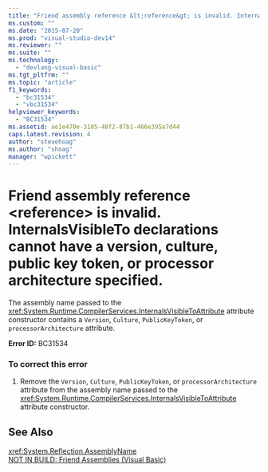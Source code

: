 ```yaml
---
title: "Friend assembly reference &lt;reference&gt; is invalid. InternalsVisibleTo declarations cannot have a version, culture, public key token, or processor architecture specified. | Microsoft Docs"
ms.custom: ""
ms.date: "2015-07-20"
ms.prod: "visual-studio-dev14"
ms.reviewer: ""
ms.suite: ""
ms.technology: 
  - "devlang-visual-basic"
ms.tgt_pltfrm: ""
ms.topic: "article"
f1_keywords: 
  - "bc31534"
  - "vbc31534"
helpviewer_keywords: 
  - "BC31534"
ms.assetid: ae1e470e-3105-48f2-87b1-466e395a7d44
caps.latest.revision: 4
author: "stevehoag"
ms.author: "shoag"
manager: "wpickett"
---
```

# Friend assembly reference &lt;reference&gt; is invalid. InternalsVisibleTo declarations cannot have a version, culture, public key token, or processor architecture specified.
The assembly name passed to the <xref:System.Runtime.CompilerServices.InternalsVisibleToAttribute> attribute constructor contains a `Version`, `Culture`, `PublicKeyToken`, or `processorArchitecture` attribute.  
  
 **Error ID:** BC31534  
  
### To correct this error  
  
1.  Remove the `Version`, `Culture`, `PublicKeyToken`, or `processorArchitecture` attribute from the assembly name passed to the <xref:System.Runtime.CompilerServices.InternalsVisibleToAttribute> attribute constructor.  
  
## See Also  
 <xref:System.Reflection.AssemblyName>   
 [NOT IN BUILD: Friend Assemblies (Visual Basic)](http://msdn.microsoft.com/en-us/80e7a33a-ca91-450b-a00e-c5a7986e228c)
